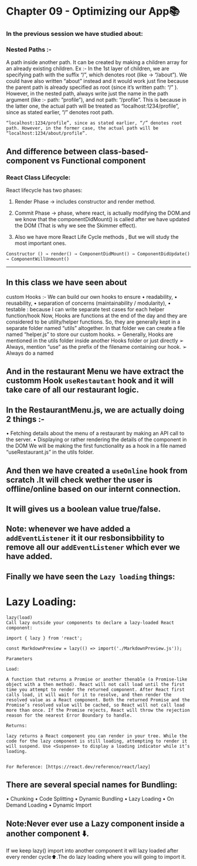 # Chapter 09 - Optimizing our App📚

### In the previous session we have studied about:

### Nested Paths :-

A path inside another path. It can be created by making a children array for an already existing children. Ex :-
In the 1st layer of children, we are specifying path with the suffix “/”, which denotes root (like -> “/about”). We could have also written “about” instead and it would work just fine because the parent path is already specified as root (since it’s written path: “/” ).
However, in the nested path, always write just the name in the path argument (like :- path: ”profile”), and not path: “/profile”. This is because in the latter one, the actual path will be treated as “localhost:1234/profile”, since as stated earlier, “/” denotes root path.

```
“localhost:1234/profile”, since as stated earlier, “/” denotes root path. However, in the former case, the actual path will be “localhost:1234/about/profile”.
```

## And difference between class-based-component vs  Functional component

### React Class Lifecycle:

 React lifecycle has two phases:
1.	Render Phase → includes constructor and render method.
2.	Commit Phase → phase, where react, is actually modifying the DOM.and we know that the componentDidMount() is called after we have updated the DOM (That is why we see the Skimmer effect).

3.	Also we have more React Life Cycle methods , But we will study the most important ones.

`Constructor () → render() → ComponentDidMount() → ComponentDidUpdate() → ComponentWillUnmount()`

-----------------------------------------------------------------------------------------------------

## In this class we have seen about 
custom Hooks :-
We can build our own hooks to ensure
• readability,
• reusability,
• separation of concerns (maintainability / modularity),
• testable : because I can write separate test cases for each helper function/hook
Now, Hooks are functions at the end of the day and they are considered to be utility/helper functions. So, they are generally kept in a separate folder named “utils” altogether. In that folder we can create a file named “helper.js” to store our custom hooks.
➢ Generally, Hooks are mentioned in the utils folder inside another Hooks folder or just directly
➢ Always, mention “use” as the prefix of the filename containing our hook.
➢ Always do a named

## And in the restaurant Menu we have extract the customm Hook `useRestautant` hook and it will take care of all our restaurant logic.

## In the RestaurantMenu.js, we are actually doing 2 things :-

• Fetching details about the menu of a restaurant by making an API call to the server.
• Displaying or rather rendering the details of the component in the DOM
We will be making the first functionality as a hook in a file named “useRestaurant.js” in the utils folder.


## And then we have created a `useOnline` hook from scratch .It will check wether the user is offline/online based on our internt connection. 

## It will gives us a boolean value true/false.

## Note: whenever we have added a `addEventListener` it it our resbonsibbility to remove all our `addEventListener` which ever we have added.

## Finally we have seen the `Lazy loading` things:

# Lazy Loading:

```
lazy(load) 
Call lazy outside your components to declare a lazy-loaded React component:

import { lazy } from 'react';

const MarkdownPreview = lazy(() => import('./MarkdownPreview.js'));

Parameters 

Load:

A function that returns a Promise or another thenable (a Promise-like object with a then method). React will not call load until the first time you attempt to render the returned component. After React first calls load, it will wait for it to resolve, and then render the resolved value as a React component. Both the returned Promise and the Promise’s resolved value will be cached, so React will not call load more than once. If the Promise rejects, React will throw the rejection reason for the nearest Error Boundary to handle.

Returns:

lazy returns a React component you can render in your tree. While the code for the lazy component is still loading, attempting to render it will suspend. Use <Suspense> to display a loading indicator while it’s loading.


For Reference: [https://react.dev/reference/react/lazy]

```

## There are several special names for Bundling:
•	Chunking
•	Code Splitting
•	Dynamic Bundling
•	Lazy Loading
•	On Demand Loading
•	Dynamic Import

## Note:Never ever use a Lazy component inside a another component ⬇️.
If we keep lazy() import into another component it will lazy loaded after every render cycle⬆️.The do lazy loading where you will going to import it.

